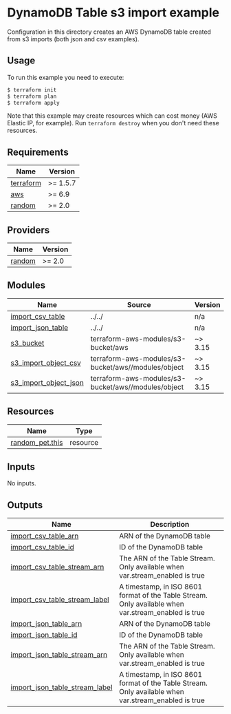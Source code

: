 # DynamoDB Table s3 import example

Configuration in this directory creates an AWS DynamoDB table created from s3 imports (both json and csv examples).

## Usage

To run this example you need to execute:

```bash
$ terraform init
$ terraform plan
$ terraform apply
```

Note that this example may create resources which can cost money (AWS Elastic IP, for example). Run `terraform destroy` when you don't need these resources.

<!-- BEGIN_TF_DOCS -->
## Requirements

| Name | Version |
|------|---------|
| <a name="requirement_terraform"></a> [terraform](#requirement\_terraform) | >= 1.5.7 |
| <a name="requirement_aws"></a> [aws](#requirement\_aws) | >= 6.9 |
| <a name="requirement_random"></a> [random](#requirement\_random) | >= 2.0 |

## Providers

| Name | Version |
|------|---------|
| <a name="provider_random"></a> [random](#provider\_random) | >= 2.0 |

## Modules

| Name | Source | Version |
|------|--------|---------|
| <a name="module_import_csv_table"></a> [import\_csv\_table](#module\_import\_csv\_table) | ../../ | n/a |
| <a name="module_import_json_table"></a> [import\_json\_table](#module\_import\_json\_table) | ../../ | n/a |
| <a name="module_s3_bucket"></a> [s3\_bucket](#module\_s3\_bucket) | terraform-aws-modules/s3-bucket/aws | ~> 3.15 |
| <a name="module_s3_import_object_csv"></a> [s3\_import\_object\_csv](#module\_s3\_import\_object\_csv) | terraform-aws-modules/s3-bucket/aws//modules/object | ~> 3.15 |
| <a name="module_s3_import_object_json"></a> [s3\_import\_object\_json](#module\_s3\_import\_object\_json) | terraform-aws-modules/s3-bucket/aws//modules/object | ~> 3.15 |

## Resources

| Name | Type |
|------|------|
| [random_pet.this](https://registry.terraform.io/providers/hashicorp/random/latest/docs/resources/pet) | resource |

## Inputs

No inputs.

## Outputs

| Name | Description |
|------|-------------|
| <a name="output_import_csv_table_arn"></a> [import\_csv\_table\_arn](#output\_import\_csv\_table\_arn) | ARN of the DynamoDB table |
| <a name="output_import_csv_table_id"></a> [import\_csv\_table\_id](#output\_import\_csv\_table\_id) | ID of the DynamoDB table |
| <a name="output_import_csv_table_stream_arn"></a> [import\_csv\_table\_stream\_arn](#output\_import\_csv\_table\_stream\_arn) | The ARN of the Table Stream. Only available when var.stream\_enabled is true |
| <a name="output_import_csv_table_stream_label"></a> [import\_csv\_table\_stream\_label](#output\_import\_csv\_table\_stream\_label) | A timestamp, in ISO 8601 format of the Table Stream. Only available when var.stream\_enabled is true |
| <a name="output_import_json_table_arn"></a> [import\_json\_table\_arn](#output\_import\_json\_table\_arn) | ARN of the DynamoDB table |
| <a name="output_import_json_table_id"></a> [import\_json\_table\_id](#output\_import\_json\_table\_id) | ID of the DynamoDB table |
| <a name="output_import_json_table_stream_arn"></a> [import\_json\_table\_stream\_arn](#output\_import\_json\_table\_stream\_arn) | The ARN of the Table Stream. Only available when var.stream\_enabled is true |
| <a name="output_import_json_table_stream_label"></a> [import\_json\_table\_stream\_label](#output\_import\_json\_table\_stream\_label) | A timestamp, in ISO 8601 format of the Table Stream. Only available when var.stream\_enabled is true |
<!-- END_TF_DOCS -->
